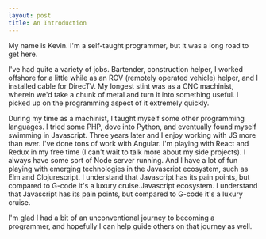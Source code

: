 ```yaml
---
layout: post
title: An Introduction
---
```


My name is Kevin.  I'm a self-taught programmer, but it was a long road to get here.

I've had quite a variety of jobs.  Bartender, construction helper, I worked offshore for a little while as an ROV (remotely operated vehicle) helper, and I installed cable for DirecTV.  My longest stint was as a CNC machinist, wherein we'd take a chunk of metal and turn it into something useful.  I picked up on the programming aspect of it extremely quickly.

During my time as a machinist, I taught myself some other programming languages.  I tried some PHP, dove into Python, and eventually found myself swimming in Javascript.  Three years later and I enjoy working with JS more than ever.  I've done tons of work with Angular.  I'm playing with React and Redux in my free time (I can't wait to talk more about my side projects).  I always have some sort of Node server running.  And I have a lot of fun playing with emerging technologies in the Javascript ecosystem, such as Elm and Clojurescript.  I understand that Javascript has its pain points, but compared to G-code it's a luxury cruise.Javascript ecosystem.  I understand that Javascript has its pain points, but compared to G-code it's a luxury cruise.

I'm glad I had a bit of an unconventional journey to becoming a programmer, and hopefully I can help guide others on that journey as well.
